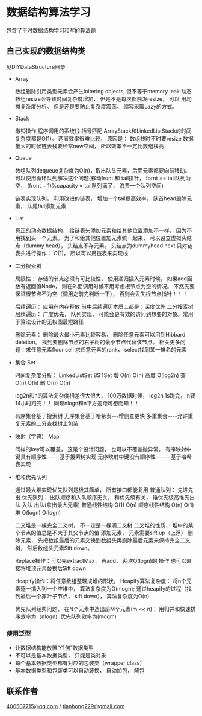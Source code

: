 # 数据结构算法学习
包含了平时数据结构学习和写的算法题
## 自己实现的数据结构类
见DIYDataStructure目录
* Array
      
    数组删除引用类型元素会产生loitering objects, 但不等于memory leak
    动态数组resize会导致时间复杂度增加， 但是不是每次都触发resize， 可以
    用均摊复杂度分析。 但是还是要防止复杂度震荡。  缩容采取Lazy的方式。
      
* Stack

    撤销操作
    程序调用的系统栈
    括号匹配
    ArrayStack和LinkedListStack的时间复杂度都是O(1)。 两者效率很难比较， 原因是：
    数组栈时不时要resize
    数据量大的时候链表栈要经常new空间， 所以效率不一定比数组栈高
      
* Queue
     
    数组队列dequeue复杂度为O(n)，取出队头元素，后面元素都要向前移动。
    可以使用循环队列解决这个问题(移动front 和 tail指针， fornt == tail队列为空，
    (front + 1)%capacity = tail队列满了， 浪费一个队列空间)

    链表实现队列， 利用改进的链表， 增加一个tail提高效率， 队首head删除元素， 队尾tail添加元素
* List
    
    真正的动态数据结构，
    给链表头添加元素和给其他位置添加不一样， 因为不用找到头一个元素。
    为了和给其他位置加元素统一起来， 可以设立虚拟头结点（dummy head）， 头结点不存元素。
    头结点为dummyhead.next
    只对链表头进行操作： O(1)， 所以可以用链表来实现栈

* 二分搜索树

    局限性： 存储的节点必须有可比较性，
    使用递归插入元素时候， 如果add函数有返回值Node， 则在外面调用时候不用考虑根节点为空的情况。
    不然先要保证根节点不为空（调用之前先判断一下）， 否则会丢失根节点指针！！！

    后续遍历： 应用在内存释放
    前中后续遍历本质上都是：深度优先
    二分搜索树层续遍历： 广度优先， 队列实现， 可能会更有效的访问到想要的对象。常用于算法设计的无权图最短路径

    删除元素： 删除最大最小元素比较容易， 删除任意元素可以用到Hibbard deletion。 找到要删除节点的右子树的最小节点代替该节点。
    相关更多问题：求任意元素floor cell
    求任意元素的rank， select找到某一排名的元素
       
* 集合 Set

    时间复杂度分析：
        LinkedListSet    BSTSet
    增       O(n)          O(h)  高度 O(log2n)
    查       O(n)          O(h)
    删       O(n)          O(h)

    log2n和n的算法复杂度相差很大很大， 100万数据时候， log2n 1s跑完， n要14小时跑完！！
    同理nlogn和n平方差距可想而知！！

    有序集合基于搜索树
    无序集合基于哈希表---增删查更快
    多重集合----允许重复元素的二分查找树上包装

* 映射（字典） Map

    同样的key可以覆盖， 这是个设计问题， 也可以不覆盖抛异常。
    有序映射中键具有顺序性  ---- 基于搜索树实现
    无序映射中键没有顺序性 ----- 基于哈希表实现

* 堆和优先队列

    通过最大堆实现优先队列是极其简单， 所有接口都能复用
    普通队列： 先进先出
    优先队列： 出队顺序和入队顺序无关， 和优先级有关， 谁优先级高谁先出队
                              入队                 出队(拿出最大元素)
    普通线性结构              O(1)                       O(n)
    顺序线性结构              O(n)                       O(1)
        堆                    O(logn)                    O(logn)

    二叉堆是一棵完全二叉树， 不一定是一棵满二叉树
    二叉堆的性质， 堆中的某个节点的值总是不大于其父节点的值
    添加元素， 元素需要sift up（上浮）
    删除元素， 先把数组最后的元素交换到数组头再删除最后元素来保持完全二叉树， 然后数组头元素Sift down。

    Replace操作：可以先extractMax， 再add， 两次O(logn)的 操作
    也可以直接将堆顶元素替换后Sift down

    Heapify操作：将任意数组整理成堆的形状。
    Heapify算法复杂度： 将n个元素逐一插入到一个空堆中， 算法复杂度为O(nlogn);
    通过heapify的过程（找到最后一个非叶子节点， sift down）， 算法复杂度为O(n)

    优先队列经典问题， 在N个元素中选出前M个元素(m << n)； 用归并和快速排序效率为（nlogn); 优先队列效率为(nlogm)

### 使用泛型
* 让数据结构能放置“任何”数据类型
* 不可以是基本数据类型， 只能是类对象
* 每个基本数据类型都有对应的包装类（wrapper class）
* 基本数据类型和包装类可以自动装换， 自动加包， 解包    
           
## 联系作者
406507715@qq.com / tianhong229@gmail.com